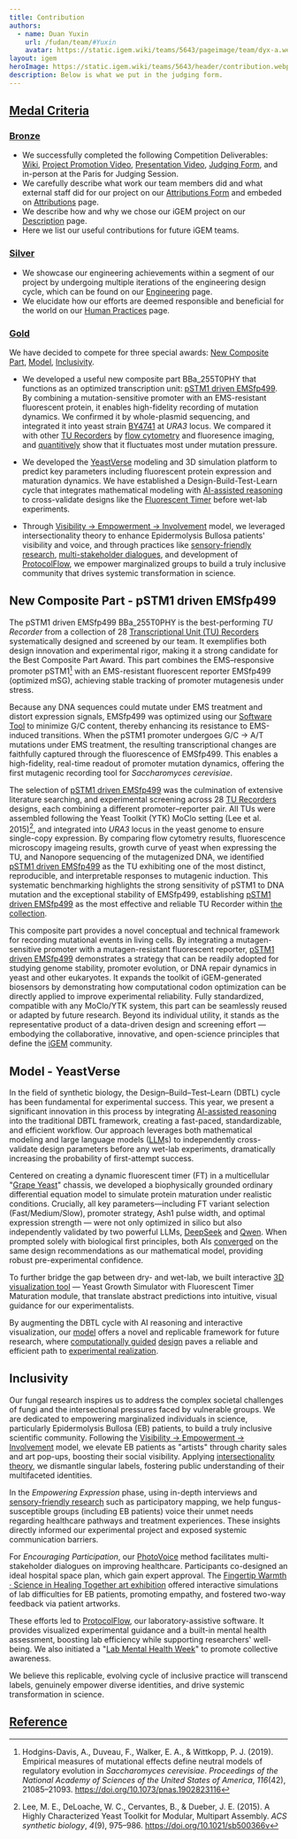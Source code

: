 ```yaml
---
title: Contribution
authors:
  - name: Duan Yuxin
    url: /fudan/team/#Yuxin
    avatar: https://static.igem.wiki/teams/5643/pageimage/team/dyx-a.webp
layout: igem
heroImage: https://static.igem.wiki/teams/5643/header/contribution.webp
description: Below is what we put in the judging form.
---
```


## [Medal Criteria](/contribution/#medal-criteria)

### [Bronze](/contribution/#bronze)

- We successfully completed the following Competition Deliverables: [Wiki](https://2025.igem.wiki/fudan/), [Project Promotion Video](/promotion-video/), [Presentation Video](https://teams.igem.org/5643/project-presentation), [Judging Form](https://teams.igem.org/5643/judging), and in-person at the Paris for Judging Session.
- We carefully describe what work our team members did and what external staff did for our project on our [Attributions Form](https://teams.igem.org/5643/attributions) and embeded on [Attributions](/attributions/) page.
- We describe how and why we chose our iGEM project on our [Description](/description/) page.
- Here we list our useful contributions for future iGEM teams.

### [Silver](/contribution/#silver)

- We showcase our engineering achievements within a segment of our project by undergoing multiple iterations of the engineering design cycle, which can be found on our [Engineering](/engineering/) page.
- We elucidate how our efforts are deemed responsible and beneficial for the world on our [Human Practices](/human-practices/) page.

### [Gold](/contribution/#gold)

We have decided to compete for three special awards: [New Composite Part](https://registry.igem.org/parts/bba-255t0phy), [Model](/model/), [Inclusivity](/inclusivity/).

- We developed a useful new composite part BBa_255T0PHY that functions as an optimized transcription unit: [pSTM1 driven EMSfp499](/part-collection/#collection-2-tu-recorders-using-ems-insensitive-fluorescent-protein). By combining a mutation-sensitive promoter with an EMS-resistant fluorescent protein, it enables high-fidelity recording of mutation dynamics. We confirmed it by whole-plasmid sequencing, and integrated it into yeast strain [BY4741](https://www.yeastgenome.org/strain/by4741) at *URA3* locus. We compared it with other [TU Recorders](https://registry.igem.org/collections/6594370b-999e-4d9c-a3ea-7c1b83e12a30) by [flow cytometry](/experiments/#flow-cytometry-of-single-cell-yeast) and fluoresence imaging, and [quantitively](https://gitlab.igem.org/2025/fudan/-/tree/main/measurement?ref_type=heads) show that it fluctuates most under mutation pressure.

- We developed the [YeastVerse](https://2025.igem.wiki/fudan/model.html) modeling and 3D simulation platform to predict key parameters including fluorescent protein expression and maturation dynamics. We have established a Design-Build-Test-Learn cycle that integrates mathematical modeling with [AI-assisted reasoning](/model/#ai-aided-validation-of-model-predictions) to cross-validate designs like the [Fluorescent Timer](/part-collection/#fluorescent-timer) before wet-lab experiments.

- Through [Visibility &rarr; Empowerment &rarr; Involvement](/inclusivity/#our-visibility-%E2%86%92-empowerment-%E2%86%92-involvement-model) model, we leveraged intersectionality theory to enhance Epidermolysis Bullosa patients' visibility and voice, and through practices like [sensory-friendly research](/inclusivity/#sensory-friendly-research-design), [multi-stakeholder dialogues](/inclusivity/#encouraging-participation-let-the-vulnerable-dialogue-with-researchers), and development of [ProtocolFlow](https://protocolflow-290e68.igem.wiki/), we empower marginalized groups to build a truly inclusive community that drives systemic transformation in science.

## New Composite Part - pSTM1 driven EMSfp499

The pSTM1 driven EMSfp499 BBa_255T0PHY is the best-performing *TU Recorder* from a collection of 28 [Transcriptional Unit (TU) Recorders](https://registry.igem.org/collections/6594370b-999e-4d9c-a3ea-7c1b83e12a30) systematically designed and screened by our team. It exemplifies both design innovation and experimental rigor, making it a strong candidate for the Best Composite Part Award. This part combines the EMS–responsive promoter pSTM1[^1] with an EMS-resistant fluorescent reporter EMSfp499 (optimized mSG), achieving stable tracking of promoter mutagenesis under stress. 

Because any DNA sequences could mutate under EMS treatment and distort expression signals, EMSfp499 was optimized using our [Software Tool](/software) to minimize G/C content, thereby enhancing its resistance to EMS-induced transitions. When the pSTM1 promoter undergoes G/C &rarr; A/T mutations under EMS treatment, the resulting transcriptional changes are faithfully captured through the fluorescence of EMSfp499. This enables a high-fidelity, real-time readout of promoter mutation dynamics, offering the first mutagenic recording tool for *Saccharomyces cerevisiae*.

The selection of [pSTM1 driven EMSfp499](https://registry.igem.org/parts/bba-255t0phy) was the culmination of extensive literature searching, and experimental screening across 28 [TU Recorders](https://registry.igem.org/collections/6594370b-999e-4d9c-a3ea-7c1b83e12a30) designs, each combining a different promoter–reporter pair. All TUs were assembled following the Yeast Toolkit (YTK) MoClo setting (Lee et al. 2015)[^2], and integrated into *URA3* locus in the yeast genome to ensure single-copy expression. By comparing flow cytometry results, fluorescence microscopy imageing results, growth curve of yeast when expressing the TU, and Nanopore sequencing of the mutagenized DNA, we identified [pSTM1 driven EMSfp499](https://registry.igem.org/parts/bba-255t0phy) as the TU exhibiting one of the most distinct, reproducible, and interpretable responses to mutagenic induction. This systematic benchmarking highlights the strong sensitivity of pSTM1 to DNA mutation and the exceptional stability of EMSfp499, establishing [pSTM1 driven EMSfp499](https://registry.igem.org/parts/bba-255t0phy) as the most effective and reliable TU Recorder within [the collection](https://registry.igem.org/collections/6594370b-999e-4d9c-a3ea-7c1b83e12a30).

This composite part provides a novel conceptual and technical framework for recording mutational events in living cells. By integrating a mutagen-sensitive promoter with a mutagen-resistant fluorescent reporter, [pSTM1 driven EMSfp499](https://registry.igem.org/parts/bba-255t0phy) demonstrates a strategy that can be readily adopted for studying genome stability, promoter evolution, or DNA repair dynamics in yeast and other eukaryotes. It expands the toolkit of iGEM-generated biosensors by demonstrating how computational codon optimization can be directly applied to improve experimental reliability. Fully standardized, compatible with any MoClo/YTK system, this part can be seamlessly reused or adapted by future research. Beyond its individual utility, it stands as the representative product of a data-driven design and screening effort — embodying the collaborative, innovative, and open-science principles that define the [iGEM](https://igem.org/) community.

## Model - YeastVerse

In the field of synthetic biology, the Design–Build–Test–Learn (DBTL) cycle has been fundamental for experimental success. This year, we present a significant innovation in this process by integrating [AI-assisted reasoning](/model/#ai-aided-validation-of-model-predictions) into the traditional DBTL framework, creating a fast-paced, standardizable, and efficient workflow. Our approach leverages both mathematical modeling and large language models ([LLM](https://en.wikipedia.org/wiki/Large_language_model)s) to independently cross-validate design parameters before any wet-lab experiments, dramatically increasing the probability of first-attempt success.

Centered on creating a dynamic fluorescent timer (FT) in a multicellular "[Grape Yeast](https://2025.igem.wiki/fudan/description.html)" chassis, we developed a biophysically grounded ordinary differential equation model to simulate protein maturation under realistic conditions. Crucially, all key parameters—including FT variant selection (Fast/Medium/Slow), promoter strategy, Ash1 pulse width, and optimal expression strength — were not only optimized in silico but also independently validated by two powerful LLMs, [DeepSeek](https://huggingface.co/deepseek-ai) and [Qwen](https://huggingface.co/Qwen). When prompted solely with biological first principles, both AIs [converged](/model/#ai-aided-validation-of-model-predictions) on the same design recommendations as our mathematical model, providing robust pre-experimental confidence.

To further bridge the gap between dry- and wet-lab, we built interactive [3D visualization tool](/model/#visualization-modules) — Yeast Growth Simulator with Fluorescent Timer Maturation module, that translate abstract predictions into intuitive, visual guidance for our experimentalists.

By augmenting the DBTL cycle with AI reasoning and interactive visualization, our [model](/model/) offers a novel and replicable framework for future research, where [computationally guided](/model/) [design](/design/) paves a reliable and efficient path to [experimental realization](/results/).

## Inclusivity

Our fungal research inspires us to address the complex societal challenges of fungi and the intersectional pressures faced by vulnerable groups. We are dedicated to empowering marginalized individuals in science, particularly Epidermolysis Bullosa (EB) patients, to build a truly inclusive scientific community. Following the [Visibility &rarr; Empowerment &rarr; Involvement](/inclusivity/#our-visibility-%E2%86%92-empowerment-%E2%86%92-involvement-model) model, we elevate EB patients as "artists" through charity sales and art pop-ups, boosting their social visibility. Applying [intersectionality theory](/inclusivity/#improving-our-theoretical-framework-intersectionality), we dismantle singular labels, fostering public understanding of their multifaceted identities.

In the *Empowering Expression* phase, using in-depth interviews and [sensory-friendly research](/inclusivity/#sensory-friendly-research-design) such as participatory mapping, we help fungus-susceptible groups (including EB patients) voice their unmet needs regarding healthcare pathways and treatment experiences. These insights directly informed our experimental project and exposed systemic communication barriers.

For *Encouraging Participation*, our [PhotoVoice](/inclusivity/#facilitating-dialogue-photovoice) method facilitates multi-stakeholder dialogues on improving healthcare. Participants co-designed an ideal hospital space plan, which gain expert approval. The [Fingertip Warmth &middot; Science in Healing Together art exhibition](/inclusivity/#co-creation-in-action-the-art-experience-exhibition) offered interactive simulations of lab difficulties for EB patients, promoting empathy, and fostered two-way feedback via patient artworks.

These efforts led to [ProtocolFlow](https://protocolflow-290e68.igem.wiki/), our laboratory-assistive software. It provides visualized experimental guidance and a built-in mental health assessment, boosting lab efficiency while supporting researchers' well-being. We also initiated a "[Lab Mental Health Week](/inclusivity/#_4-2-lab-mental-health-week-check-in-campaign)" to promote collective awareness.

We believe this replicable, evolving cycle of inclusive practice will transcend labels, genuinely empower diverse identities, and drive systemic transformation in science.


## [Reference](/contribution/#reference)

[^1]: Hodgins-Davis, A., Duveau, F., Walker, E. A., & Wittkopp, P. J. (2019). Empirical measures of mutational effects define neutral models of regulatory evolution in *Saccharomyces cerevisiae*. *Proceedings of the National Academy of Sciences of the United States of America*, *116*(42), 21085–21093. https://doi.org/10.1073/pnas.1902823116
[^2]: Lee, M. E., DeLoache, W. C., Cervantes, B., & Dueber, J. E. (2015). A Highly Characterized Yeast Toolkit for Modular, Multipart Assembly. *ACS synthetic biology*, *4*(9), 975–986. https://doi.org/10.1021/sb500366v
